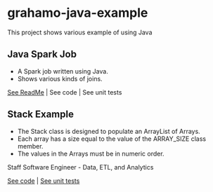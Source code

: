 # grahamo-java-example
This project shows various example of using Java

## Java Spark Job
 * A Spark job written using Java.
 * Shows various kinds of joins.
 
[See ReadMe](Docs/JavaSparkJob.md) | See code | See unit tests

## Stack Example
 * The Stack class is designed to populate an ArrayList of Arrays.
 * Each array has a size equal to the value of the ARRAY_SIZE class member.
 * The values in the Arrays must be in numeric order.
 
 Staff Software Engineer - Data, ETL, and Analytics

[See code](src/main/java/org/grahamoneil/java/example/Stack.java) | [See unit tests](src/test/java/org/grahamoneil/java/example/StackTest.java)

